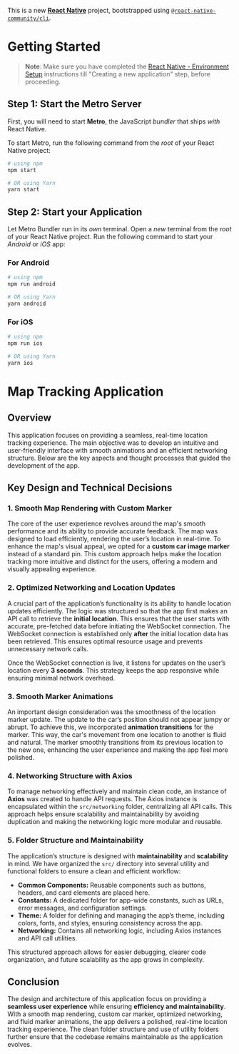 This is a new [**React Native**](https://reactnative.dev) project, bootstrapped using [`@react-native-community/cli`](https://github.com/react-native-community/cli).

# Getting Started

>**Note**: Make sure you have completed the [React Native - Environment Setup](https://reactnative.dev/docs/environment-setup) instructions till "Creating a new application" step, before proceeding.

## Step 1: Start the Metro Server

First, you will need to start **Metro**, the JavaScript _bundler_ that ships _with_ React Native.

To start Metro, run the following command from the _root_ of your React Native project:

```bash
# using npm
npm start

# OR using Yarn
yarn start
```

## Step 2: Start your Application

Let Metro Bundler run in its _own_ terminal. Open a _new_ terminal from the _root_ of your React Native project. Run the following command to start your _Android_ or _iOS_ app:

### For Android

```bash
# using npm
npm run android

# OR using Yarn
yarn android
```

### For iOS

```bash
# using npm
npm run ios

# OR using Yarn
yarn ios
```
# Map Tracking Application

## Overview

This application focuses on providing a seamless, real-time location tracking experience. The main objective was to develop an intuitive and user-friendly interface with smooth animations and an efficient networking structure. Below are the key aspects and thought processes that guided the development of the app.

## Key Design and Technical Decisions

### 1. **Smooth Map Rendering with Custom Marker**

The core of the user experience revolves around the map's smooth performance and its ability to provide accurate feedback. The map was designed to load efficiently, rendering the user’s location in real-time. To enhance the map's visual appeal, we opted for a **custom car image marker** instead of a standard pin. This custom approach helps make the location tracking more intuitive and distinct for the users, offering a modern and visually appealing experience.

### 2. **Optimized Networking and Location Updates**

A crucial part of the application’s functionality is its ability to handle location updates efficiently. The logic was structured so that the app first makes an API call to retrieve the **initial location**. This ensures that the user starts with accurate, pre-fetched data before initiating the WebSocket connection. The WebSocket connection is established only **after** the initial location data has been retrieved. This ensures optimal resource usage and prevents unnecessary network calls.

Once the WebSocket connection is live, it listens for updates on the user’s location every **3 seconds**. This strategy keeps the app responsive while ensuring minimal network overhead.

### 3. **Smooth Marker Animations**

An important design consideration was the smoothness of the location marker update. The update to the car’s position should not appear jumpy or abrupt. To achieve this, we incorporated **animation transitions** for the marker. This way, the car's movement from one location to another is fluid and natural. The marker smoothly transitions from its previous location to the new one, enhancing the user experience and making the app feel more polished.

### 4. **Networking Structure with Axios**

To manage networking effectively and maintain clean code, an instance of **Axios** was created to handle API requests. The Axios instance is encapsulated within the `src/networking` folder, centralizing all API calls. This approach helps ensure scalability and maintainability by avoiding duplication and making the networking logic more modular and reusable.

### 5. **Folder Structure and Maintainability**

The application’s structure is designed with **maintainability** and **scalability** in mind. We have organized the `src/` directory into several utility and functional folders to ensure a clean and efficient workflow:

- **Common Components:** Reusable components such as buttons, headers, and card elements are placed here.
- **Constants:** A dedicated folder for app-wide constants, such as URLs, error messages, and configuration settings.
- **Theme:** A folder for defining and managing the app’s theme, including colors, fonts, and styles, ensuring consistency across the app.
- **Networking:** Contains all networking logic, including Axios instances and API call utilities.

This structured approach allows for easier debugging, clearer code organization, and future scalability as the app grows in complexity.

## Conclusion

The design and architecture of this application focus on providing a **seamless user experience** while ensuring **efficiency and maintainability**. With a smooth map rendering, custom car marker, optimized networking, and fluid marker animations, the app delivers a polished, real-time location tracking experience. The clean folder structure and use of utility folders further ensure that the codebase remains maintainable as the application evolves.
